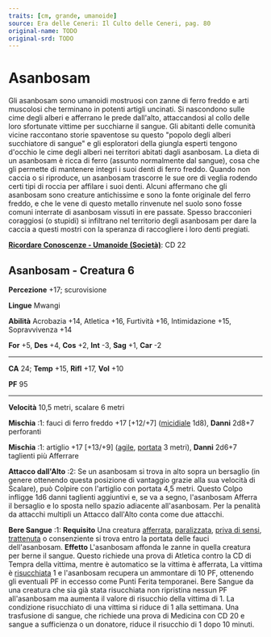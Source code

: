 ```yaml
---
traits: [cm, grande, umanoide]
source: Era delle Ceneri: Il Culto delle Ceneri, pag. 80
original-name: TODO
original-srd: TODO
---
```


# Asanbosam

Gli asanbosam sono umanoidi mostruosi con zanne di ferro freddo e arti muscolosi
che terminano in potenti artigli uncinati. Si nascondono sulle cime degli alberi
e afferrano le prede dall'alto, attaccandosi al collo delle loro sfortunate
vittime per succhiarne il sangue. Gli abitanti delle comunità vicine raccontano
storie spaventose su questo "popolo degli alberi succhiatore di sangue" e gli
esploratori della giungla esperti tengono d'occhio le cime degli alberi nei
territori abitati dagli asanbosam. La dieta di un asanbosam è ricca di ferro
(assunto normalmente dal sangue), cosa che gli permette di mantenere integri i
suoi denti di ferro freddo. Quando non caccia o si riproduce, un asanbosam
trascorre le sue ore di veglia rodendo certi tipi di roccia per affilare i suoi
denti. Alcuni affermano che gli asanbosam sono creature antichissime e sono la
fonte originale del ferro freddo, e che le vene di questo metallo rinvenute nel
suolo sono fosse comuni interrate di asanbosam vissuti in ere passate. Spesso
bracconieri coraggiosi (o stupidi) si infiltrano nel territorio degli asanbosam
per dare la caccia a questi mostri con la speranza di raccogliere i loro denti
pregiati.

**[Ricordare Conoscenze - Umanoide (Società)](/azioni/ricordare-conoscenze)**:
CD 22

## Asanbosam - Creatura 6

**Percezione** +17; scurovisione

**Lingue** Mwangi

**Abilità** Acrobazia +14, Atletica +16, Furtività +16, Intimidazione +15,
Sopravvivenza +14

**For** +5, **Des** +4, **Cos** +2, **Int** -3, **Sag** +1, **Car** -2

---

**CA** 24; **Temp** +15, **Rifl** +17, **Vol** +10

**PF** 95

---

**Velocità** 10,5 metri, scalare 6 metri

**Mischia** :1: fauci di ferro freddo +17 \[+12/+7]
([micidiale](/tratti/micidiale) 1d8), **Danni** 2d8+7 perforanti

**Mischia** :1: artiglio +17 \[+13/+9] ([agile](/tratti/agile),
[portata](/tratti/portata) 3 metri), **Danni** 2d6+7 taglienti più Afferrare

**Attacco dall'Alto** :2: Se un asanbosam si trova in alto sopra un bersaglio
(in genere ottenendo questa posizione di vantaggio grazie alla sua velocità di
Scalare), può Colpire con l'artiglio con portata 4,5 metri. Questo Colpo
infligge 1d6 danni taglienti aggiuntivi e, se va a segno, l'asanbosam Afferra il
bersaglio e lo sposta nello spazio adiacente all'asanbosam. Per la penalità da
attacchi multipli un Attacco dall'Alto conta come due attacchi.

**Bere Sangue** :1: **Requisito** Una creatura
[afferrata](/condizioni/afferrato), [paralizzata](/condizioni/paralizzato),
[priva di sensi](/condizioni/privo-di-sensi),
[trattenuta](/condizioni/trattenuto) o consenziente si trova entro la portata
delle fauci dell'asanbosam. **Effetto** L'asanbosam affonda le zanne in quella
creatura per berne il sangue. Questo richiede una prova di Atletica contro la CD
di Tempra della vittima, mentre è automatico se la vittima è afferrata, La
vittima è [risucchiata](/condizioni/risucchiato) 1 e l'asanbosam recupera un
ammontare di 10 PF, ottenendo gli eventuali PF in eccesso come Punti Ferita
temporanei. Bere Sangue da una creatura che sia già stata risucchiata non
ripristina nessun PF all'asanbosam ma aumenta il valore di risucchio della
vittima di 1. La condizione risucchiato di una vittima si riduce di 1 alla
settimana. Una trasfusione di sangue, che richiede una prova di Medicina con CD
20 e sangue a sufficienza o un donatore, riduce il risucchio di 1 dopo 10
minuti.
